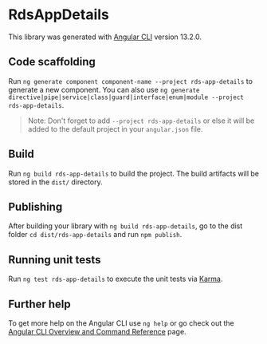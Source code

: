 # RdsAppDetails

This library was generated with [Angular CLI](https://github.com/angular/angular-cli) version 13.2.0.

## Code scaffolding

Run `ng generate component component-name --project rds-app-details` to generate a new component. You can also use `ng generate directive|pipe|service|class|guard|interface|enum|module --project rds-app-details`.
> Note: Don't forget to add `--project rds-app-details` or else it will be added to the default project in your `angular.json` file. 

## Build

Run `ng build rds-app-details` to build the project. The build artifacts will be stored in the `dist/` directory.

## Publishing

After building your library with `ng build rds-app-details`, go to the dist folder `cd dist/rds-app-details` and run `npm publish`.

## Running unit tests

Run `ng test rds-app-details` to execute the unit tests via [Karma](https://karma-runner.github.io).

## Further help

To get more help on the Angular CLI use `ng help` or go check out the [Angular CLI Overview and Command Reference](https://angular.io/cli) page.
